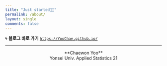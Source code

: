 ```yaml
---
title: "Just started👋🏻"
permalink: /about/
layout: single
comments: false
---
```



:cyclone: **블로그 바로 가기**
[`https://YooChae.github.io/`](https://YooChae.github.io/)

---

<p align="center">
**Chaewon Yoo**<br>Yonsei Univ. Applied Statistics 21
</p>
